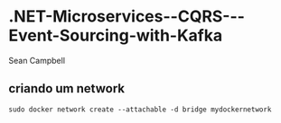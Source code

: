 # .NET-Microservices--CQRS---Event-Sourcing-with-Kafka
Sean Campbell

## criando um network
`
sudo docker network create --attachable -d bridge mydockernetwork
`
